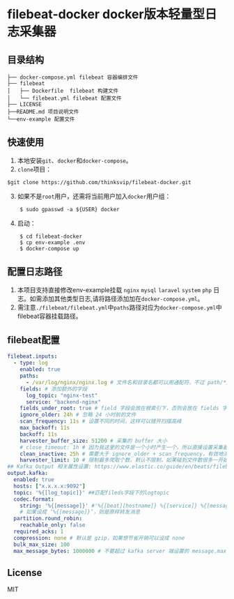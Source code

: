 # filebeat-docker docker版本轻量型日志采集器
## 目录结构
```\
├── docker-compose.yml filebeat 容器编排文件
├── filebeat
│   ├── Dockerfile  filebeat 构建文件
│   └── filebeat.yml filebeat 配置文件
├── LICENSE 
├──README.md 项目说明文件
└──env-example 配置文件
```
## 快速使用
1. 本地安装`git`、`docker`和`docker-compose`。
2. `clone`项目：
```
$git clone https://github.com/thinksvip/filebeat-docker.git
```   
3. 如果不是`root`用户，还需将当前用户加入`docker`用户组：
```
    $ sudo gpasswd -a ${USER} docker
```
4. 启动：
```
    $ cd filebeat-docker
    $ cp env-example .env
    $ docker-compose up
```
## 配置日志路径

1. 本项目支持直接修改env-example挂载 `nginx` `mysql` `laravel` `system` `php` 日志。如需添加其他类型日志,请将路径添加加在`docker-compose.yml`。
2. 需注意`./filebeat/filebeat.yml`中`paths`路径对应为`docker-compose.yml`中filebeat容器挂载路径。

## filebeat配置

```yml
filebeat.inputs:
  - type: log
    enabled: true
    paths:
      - /var/log/nginx/nginx.log # 文件名和目录名都可以用通配符，不过 path/*/*.log 不包括 path 根目录的文件
    fields: # 添加额外的字段
      log_topic: "nginx-test"
      service: "backend-nginx"
    fields_under_root: true # field 字段会放在根索引下，否则会放在 fields 字段下
    ignore_older: 24h # 忽略 24 小时前的文件
    scan_frequency: 11s # 设置不同的时间，这样可以错开扫描高峰
    max_backoff: 11s
    backoff: 11s
    harvester_buffer_size: 51200 # 采集的 buffer 大小
    # close_timeout: 1h # 因为我这里的文件是一个小时产生一个，所以直接设置采集器默认 1 小时关闭
    clean_inactive: 25h # 需要大于 ignore_older + scan_frequency，有效地清理可以减小 registry 文件的大小和当中记录的文件条目数量
    harvester_limit: 10 # 限制最多爬取个数，默认不限制，如果碰到文件数很多一开始会占用大量 cpu
## Kafka Output 相关属性设置: https://www.elastic.co/guide/en/beats/filebeat/current/kafka-output.html
output.kafka:
  enabled: true
  hosts: ["x.x.x.x:9092"]
  topic: '%{[log_topic]}' ##匹配fileds字段下的logtopic
  codec.format:
    string: '%{[message]}' #'%{[beat][hostname]} %{[service]} %{[message]}' # 传给 logstash 时可以用 grok 过滤插件设置 `match => { "message" => "^%{DATA:hostname} %{DATA:service} (?<message>.*)"}` 解析
    # 如果设成 ‘%{[message]}’，则是原样转发消息
  partition.round_robin:
    reachable_only: false
  required_acks: 1
  compression: none # 默认是 gzip，如果想节省开销可以设成 none
  bulk_max_size: 100
  max_message_bytes: 1000000 # 不要超过 kafka server 端设置的 message.max.size，否则超过的部分会被丢弃

```

## License
MIT
